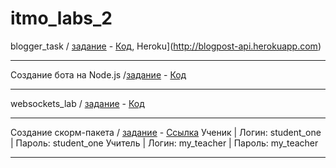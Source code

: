 # itmo_labs_2

blogger_task / [задание](https://kodaktor.ru/blogger_task) - [Код](https://github.com/EkaterinaEliseeva/blog), Heroku](http://blogpost-api.herokuapp.com)
_________________________________________________
Создание бота на Node.js  /[задание](https://kodaktor.ru/g/bots) - [Код](https://github.com/EkaterinaEliseeva/node-vk-bot)
_________________________________________________
websockets_lab / [задание](https://kodaktor.ru/g/websockets_lab) - [Код](https://github.com/elkate/chat)
_________________________________________________
Создание скорм-пакета / [задание](https://kodaktor.ru/scorm) - [Ссылка](https://elkate.moodlecloud.com/)
Ученик | Логин: student_one | Пароль: student_one
Учитель | Логин: my_teacher | Пароль: my_teacher
_________________________________________________
